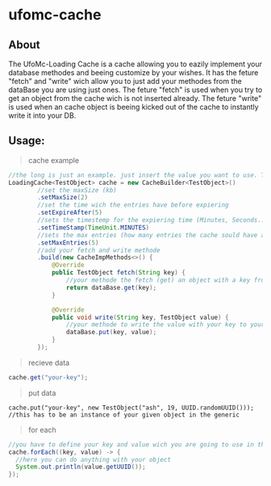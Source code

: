 # ufomc-cache

About
-
The UfoMc-Loading Cache is a cache allowing you to eazily implement your database methodes and beeing customize by your wishes.
It has the feture "fetch" and "write" wich allow you to just add your methodes from the dataBase you are using just ones.
The feture "fetch" is used when you try to get an object from the cache wich is not inserted already. 
The feture "write" is used when an cache object is beeing kicked out of the cache to instantly write it into your DB.

Usage:
-
> cache example
```java
//the long is just an example. just insert the value you want to use. THIS MAY BE AN JAVA OBJECT LIKE USER-OBJECT...
LoadingCache<TestObject> cache = new CacheBuilder<TestObject>()
        //set the maxSize (kb)
        .setMaxSize(2)
        //set the time wich the entries have before expiering
        .setExpireAfter(5)
        //sets the timestemp for the expiering time (Minutes, Seconds...)
        .setTimeStamp(TimeUnit.MINUTES)
        //sets the max entries (how many entries the cache sould have at max). after expiereing the 'write' methode is executed!
        .setMaxEntries(5)
        //add your fetch and write methode
        .build(new CacheImpMethods<>() {
            @Override
            public TestObject fetch(String key) {
                //your methode the fetch (get) an object with a key from your dataBase
                return dataBase.get(key);
            }

            @Override
            public void write(String key, TestObject value) {
                //your methode to write the value with your key to your dataBase
                dataBase.put(key, value);
            }
        });
```

> recieve data
```java
cache.get("your-key");
```

> put data
```
cache.put("your-key", new TestObject("ash", 19, UUID.randomUUID()));
//this has to be an instance of your given object in the generic
```

> for each
```java
//you have to define your key and value wich you are going to use in the loop here
cache.forEach((key, value) -> {
  //here you can do anything with your object
  System.out.println(value.getUUID());
});
```
